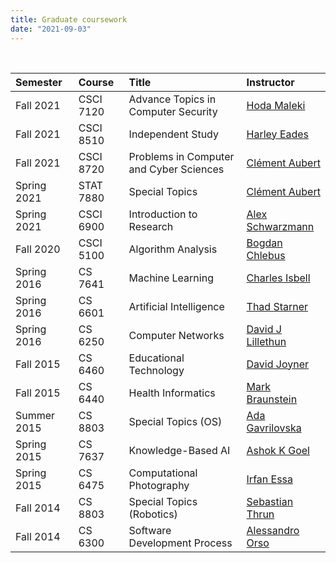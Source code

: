 ```yaml
---
title: Graduate coursework
date: "2021-09-03"
---
```


<br/>

Semester | Course | Title | Instructor
:--- | :--- | :--- | :---
Fall 2021 | CSCI 7120 | Advance Topics in Computer Security | [Hoda Maleki](https://www.augusta.edu/faculty/directory/view.php?id=HMALEKI)
Fall 2021 | CSCI 8510 | Independent Study | [Harley Eades](https://metatheorem.org)
Fall 2021 | CSCI 8720 | Problems in Computer and Cyber Sciences | [Clément Aubert](https://spots.augusta.edu/caubert/)
Spring 2021 | STAT 7880 | Special Topics | [Clément Aubert](https://spots.augusta.edu/caubert/)
Spring 2021 | CSCI 6900 | Introduction to Research | [Alex Schwarzmann](https://www.augusta.edu/faculty/directory/view.php?id=ASCHWARZMANN)
Fall 2020 | CSCI 5100 | Algorithm Analysis | [Bogdan Chlebus](https://www.augusta.edu/faculty/directory/view.php?id=BCHLEBUS)
Spring 2016 | CS 7641 | Machine Learning | [Charles Isbell](https://en.wikipedia.org/wiki/Charles_Lee_Isbell_Jr.)
Spring 2016 | CS 6601 | Artificial Intelligence | [Thad Starner](https://en.wikipedia.org/wiki/Thad_Starner)
Spring 2016 | CS 6250 | Computer Networks | [David J Lillethun](https://engineering.tufts.edu/cs/people/faculty/david-lillethun)
Fall 2015 | CS 6460 | Educational Technology | [David Joyner](https://www.cc.gatech.edu/people/david-joyner) 
Fall 2015 | CS 6440 | Health Informatics | [Mark Braunstein](https://www.cc.gatech.edu/people/mark-braunstein-0)
Summer 2015 | CS 8803 | Special Topics (OS) | [Ada Gavrilovska](https://www.cc.gatech.edu/home/ada/)
Spring 2015 | CS 7637 | Knowledge-Based AI | [Ashok K Goel](https://en.wikipedia.org/wiki/Ashok_Goel)
Spring 2015 | CS 6475 | Computational Photography | [Irfan Essa](https://en.wikipedia.org/wiki/Irfan_Essa)
Fall 2014 | CS 8803 | Special Topics (Robotics) | [Sebastian Thrun](https://en.wikipedia.org/wiki/Sebastian_Thrun) 
Fall 2014 | CS 6300 | Software Development Process | [Alessandro Orso](https://www.cc.gatech.edu/~orso/)
